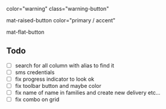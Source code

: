 color="warning"
class="warning-button"

mat-raised-button color="primary / accent"

mat-flat-button

## Todo

- [ ] search for all column with alias to find it
- [ ] sms credentials
- [ ] fix progress indicator to look ok
- [ ] fix toolbar button and maybe color
- [ ] fix name of name in families and create new delivery etc...
- [ ] fix combo on grid
